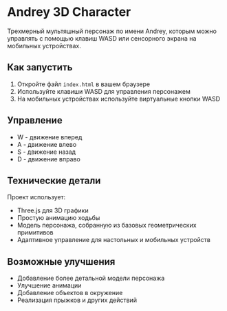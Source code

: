 # Andrey 3D Character

Трехмерный мультяшный персонаж по имени Andrey, которым можно управлять с помощью клавиш WASD или сенсорного экрана на мобильных устройствах.

## Как запустить

1. Откройте файл `index.html` в вашем браузере
2. Используйте клавиши WASD для управления персонажем
3. На мобильных устройствах используйте виртуальные кнопки WASD

## Управление

- W - движение вперед
- A - движение влево
- S - движение назад
- D - движение вправо

## Технические детали

Проект использует:
- Three.js для 3D графики
- Простую анимацию ходьбы
- Модель персонажа, собранную из базовых геометрических примитивов
- Адаптивное управление для настольных и мобильных устройств

## Возможные улучшения

- Добавление более детальной модели персонажа
- Улучшение анимации
- Добавление объектов в окружение
- Реализация прыжков и других действий 